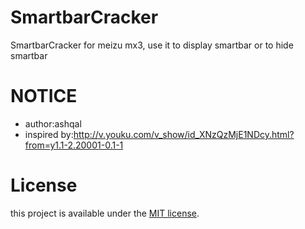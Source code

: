 SmartbarCracker
===============

SmartbarCracker for meizu mx3, use it to display smartbar or to hide smartbar

NOTICE
=======
* author:ashqal
* inspired by:http://v.youku.com/v_show/id_XNzQzMjE1NDcy.html?from=y1.1-2.20001-0.1-1

License
=======
this project is available under the [MIT license](http://opensource.org/licenses/mit-license.php).
